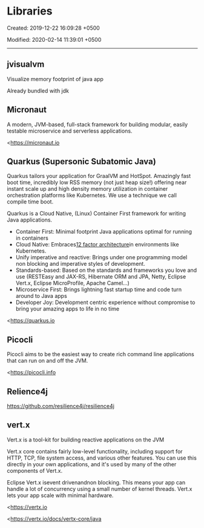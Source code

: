 # Libraries

Created: 2019-12-22 16:09:28 +0500

Modified: 2020-02-14 11:39:01 +0500

---

## jvisualvm

Visualize memory footprint of java app

Already bundled with jdk

## Micronaut

A modern, JVM-based, full-stack framework for building modular, easily testable microservice and serverless applications.

<https://micronaut.io

## Quarkus (Supersonic Subatomic Java)

Quarkus tailors your application for GraalVM and HotSpot. Amazingly fast boot time, incredibly low RSS memory (not just heap size!) offering near instant scale up and high density memory utilization in container orchestration platforms like Kubernetes. We use a technique we call compile time boot.

Quarkus is a Cloud Native, (Linux) Container First framework for writing Java applications.
-   Container First: Minimal footprint Java applications optimal for running in containers
-   Cloud Native: Embraces[12 factor architecture](https://12factor.net/)in environments like Kubernetes.
-   Unify imperative and reactive: Brings under one programming model non blocking and imperative styles of development.
-   Standards-based: Based on the standards and frameworks you love and use (RESTEasy and JAX-RS, Hibernate ORM and JPA, Netty, Eclipse Vert.x, Eclipse MicroProfile, Apache Camel...)
-   Microservice First: Brings lightning fast startup time and code turn around to Java apps
-   Developer Joy: Development centric experience without compromise to bring your amazing apps to life in no time

<https://quarkus.io

## Picocli

Picocli aims to be the easiest way to create rich command line applications that can run on and off the JVM.

<https://picocli.info

## Relience4j

<https://github.com/resilience4j/resilience4j>

## vert.x

Vert.x is a tool-kit for building reactive applications on the JVM

Vert.x core contains fairly low-level functionality, including support for HTTP, TCP, file system access, and various other features. You can use this directly in your own applications, and it's used by many of the other components of Vert.x.

Eclipse Vert.x isevent drivenandnon blocking. This means your app can handle a lot of concurrency using a small number of kernel threads. Vert.x lets your app scale with minimal hardware.

<https://vertx.io

<https://vertx.io/docs/vertx-core/java
